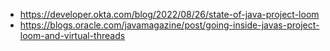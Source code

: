 -   https://developer.okta.com/blog/2022/08/26/state-of-java-project-loom
-   https://blogs.oracle.com/javamagazine/post/going-inside-javas-project-loom-and-virtual-threads
